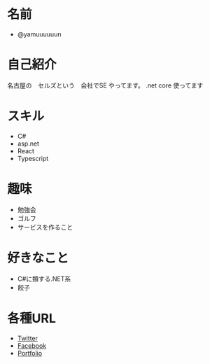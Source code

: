 # 名前
 * @yamuuuuuun

# 自己紹介

名古屋の　セルズという　会社でSE やってます。
.net core 使ってます

# スキル
 * C#
 * asp.net
 * React
 * Typescript

# 趣味
 * 勉強会
 * ゴルフ
 * サービスを作ること

# 好きなこと
  * C#に類する.NET系
  * 餃子

# 各種URL
 * [Twitter](https://twitter.com/yamuuuuuun)
 * [Facebook]()
 * [Portfolio]()
